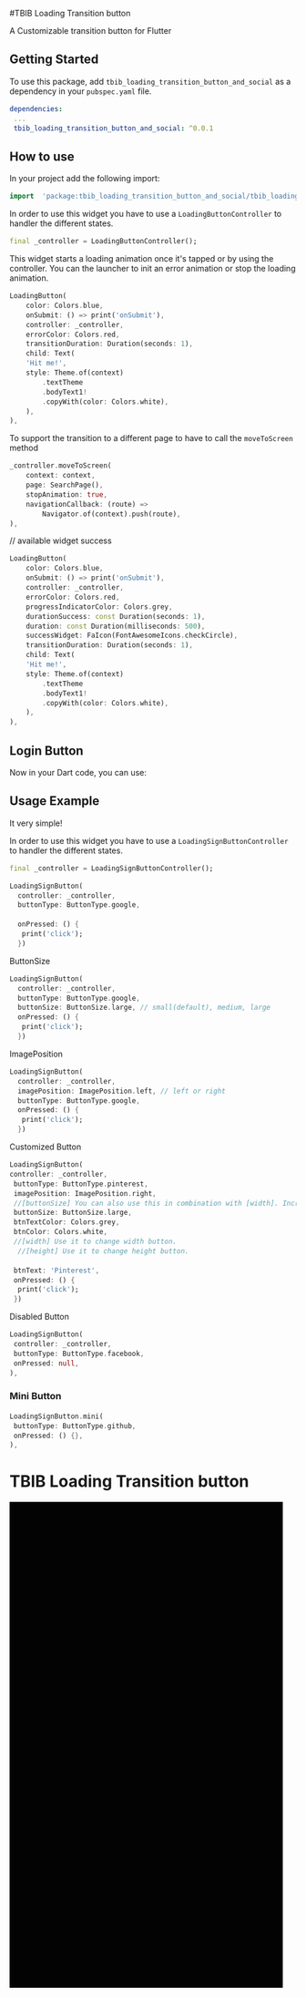 #TBIB Loading Transition button

A Customizable transition button for Flutter

## Getting Started

To use this package, add `tbib_loading_transition_button_and_social` as a dependency in your `pubspec.yaml` file.

```yaml
dependencies:
 ...
 tbib_loading_transition_button_and_social: ^0.0.1
```

## How to use

In your project add the following import:

```dart
import  'package:tbib_loading_transition_button_and_social/tbib_loading_transition_button_and_social.dart';
```

In order to use this widget you have to use a `LoadingButtonController` to handler the different states.

```dart
final _controller = LoadingButtonController();
```

This widget starts a loading animation once it's tapped or by using the controller. You can the launcher to
init an error animation or stop the loading animation.

```dart
LoadingButton(
    color: Colors.blue,
    onSubmit: () => print('onSubmit'),
    controller: _controller,
    errorColor: Colors.red,
    transitionDuration: Duration(seconds: 1),
    child: Text(
    'Hit me!',
    style: Theme.of(context)
        .textTheme
        .bodyText1!
        .copyWith(color: Colors.white),
    ),
),
```

To support the transition to a different page to have to call the `moveToScreen` method

```dart
_controller.moveToScreen(
    context: context,
    page: SearchPage(),
    stopAnimation: true,
    navigationCallback: (route) =>
        Navigator.of(context).push(route),
),
```

// available widget success

```dart
LoadingButton(
    color: Colors.blue,
    onSubmit: () => print('onSubmit'),
    controller: _controller,
    errorColor: Colors.red,
    progressIndicatorColor: Colors.grey,
    durationSuccess: const Duration(seconds: 1),
    duration: const Duration(milliseconds: 500),
    successWidget: FaIcon(FontAwesomeIcons.checkCircle),
    transitionDuration: Duration(seconds: 1),
    child: Text(
    'Hit me!',
    style: Theme.of(context)
        .textTheme
        .bodyText1!
        .copyWith(color: Colors.white),
    ),
),
```


## Login Button


Now in your Dart code, you can use:


## Usage Example

It very simple!

In order to use this widget you have to use a `LoadingSignButtonController` to handler the different states.

```dart
final _controller = LoadingSignButtonController();
```

```dart
LoadingSignButton(
  controller: _controller,
  buttonType: ButtonType.google,

  onPressed: () {
   print('click');
  })
```


ButtonSize
```dart
LoadingSignButton(
  controller: _controller,
  buttonType: ButtonType.google,
  buttonSize: ButtonSize.large, // small(default), medium, large
  onPressed: () {
   print('click');
  })
```

ImagePosition
```dart
LoadingSignButton(
  controller: _controller,
  imagePosition: ImagePosition.left, // left or right
  buttonType: ButtonType.google,
  onPressed: () {
   print('click');
  })
```

Customized Button
```dart
LoadingSignButton(
controller: _controller,
 buttonType: ButtonType.pinterest,
 imagePosition: ImagePosition.right,
 //[buttonSize] You can also use this in combination with [width]. Increases the font and icon size of the button.
 buttonSize: ButtonSize.large,
 btnTextColor: Colors.grey,
 btnColor: Colors.white,
 //[width] Use it to change width button.
  //[height] Use it to change height button.

 btnText: 'Pinterest',
 onPressed: () {
  print('click');
 })
```


Disabled Button

```dart
LoadingSignButton(
 controller: _controller,
 buttonType: ButtonType.facebook,
 onPressed: null,
),
```



### Mini Button
```dart
LoadingSignButton.mini(
 buttonType: ButtonType.github,
 onPressed: () {},
),
```

# TBIB Loading Transition button

![AnimatedButton](https://raw.githubusercontent.com/the-best-is-best/tbib_loading_transition_button_and_social/master/src/example1.gif)
